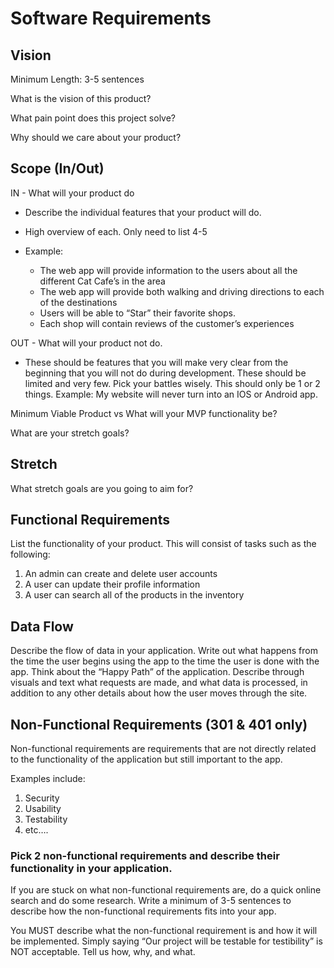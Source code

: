 # Software Requirements

## Vision

Minimum Length: 3-5 sentences

What is the vision of this product?

What pain point does this project solve?

Why should we care about your product?

## Scope (In/Out)

IN - What will your product do  

* Describe the individual features that your product will do.  
* High overview of each. Only need to list 4-5  

* Example:  
  * The web app will provide information to the users about all the different Cat Cafe’s in the area
  * The web app will provide both walking and driving directions to each of the destinations
  * Users will be able to “Star” their favorite shops.
  * Each shop will contain reviews of the customer’s experiences  

OUT - What will your product not do.  

* These should be features that you will make very clear from the beginning that you will not do during development. These should be limited and very few. Pick your battles wisely. This should only be 1 or 2 things. Example: My website will never turn into an IOS or Android app.  

Minimum Viable Product vs
What will your MVP functionality be?  

What are your stretch goals?

## Stretch

What stretch goals are you going to aim for?

## Functional Requirements

List the functionality of your product. This will consist of tasks such as the following:

1. An admin can create and delete user accounts
2. A user can update their profile information
3. A user can search all of the products in the inventory

## Data Flow

Describe the flow of data in your application. Write out what happens from the time the user begins using the app to the time the user is done with the app. Think about the “Happy Path” of the application. Describe through visuals and text what requests are made, and what data is processed, in addition to any other details about how the user moves through the site.

## Non-Functional Requirements (301 & 401 only)

Non-functional requirements are requirements that are not directly related to the functionality of the application but still important to the app.

Examples include:

1. Security
2. Usability
3. Testability
4. etc….

### Pick 2 non-functional requirements and describe their functionality in your application.

If you are stuck on what non-functional requirements are, do a quick online search and do some research. Write a minimum of 3-5 sentences to describe how the non-functional requirements fits into your app.

You MUST describe what the non-functional requirement is and how it will be implemented. Simply saying “Our project will be testable for testibility” is NOT acceptable. Tell us how, why, and what.